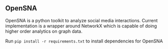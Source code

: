 ## OpenSNA

OpenSNA is a python toolkit to analyze social media interactions. Current implementation is a wrapper around NetworkX which is capable of doing higher order analytics on graph data. 

Run `pip install -r requirements.txt` to install dependencies for OpenSNA


